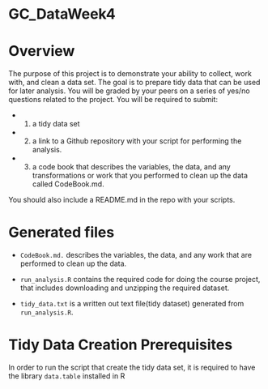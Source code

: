 # GC_DataWeek4

# Overview
The purpose of this project is to demonstrate your ability to collect, work with, and clean a data set. The goal is to prepare tidy data that can be used for later analysis. You will be graded by your peers on a series of yes/no questions related to the project. You will be required to submit:

- 1) a tidy data set
- 2) a link to a Github repository with your script for performing the analysis.
- 3) a code book that describes the variables, the data, and any transformations or work that you performed to clean up the data called CodeBook.md.

You should also include a README.md in the repo with your scripts.


# Generated files
- `CodeBook.md.` describes the variables, the data, and any work that are performed to clean up the data.

- `run_analysis.R` contains the required code for doing the course project, that includes downloading and unzipping the required dataset.

- `tidy_data.txt` is a written out text file(tidy dataset) generated from `run_analysis.R`.


# Tidy Data Creation Prerequisites
In order to run the script that create the tidy data set, it is required to have the library `data.table` installed in R



